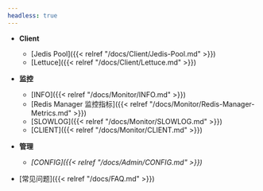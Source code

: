 ```yaml
---
headless: true
---
```


- **Client**
  - [Jedis Pool]({{< relref "/docs/Client/Jedis-Pool.md" >}})
  - [Lettuce]({{< relref "/docs/Client/Lettuce.md" >}})
- **监控**
  - [INFO]({{< relref "/docs/Monitor/INFO.md" >}})
  - [Redis Manager 监控指标]({{< relref "/docs/Monitor/Redis-Manager-Metrics.md" >}})
  - [SLOWLOG]({{< relref "/docs/Monitor/SLOWLOG.md" >}})
  - [CLIENT]({{< relref "/docs/Monitor/CLIENT.md" >}})
- **管理**
  - *[CONFIG]({{< relref "/docs/Admin/CONFIG.md" >}})*

-  [常见问题]({{< relref "/docs/FAQ.md" >}})

